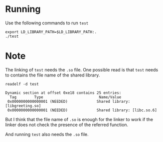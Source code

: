 # Running
Use the following commands to run `test`

```
export LD_LIBRARY_PATH=$LD_LIBRARY_PATH:.
./test
```

# Note
The linking of `test` needs the `.so` file. One possible read is that `test` needs to
contains the file name of the shared library. 

```
readelf -d test

Dynamic section at offset 0xe18 contains 25 entries:
  Tag        Type                         Name/Value
 0x0000000000000001 (NEEDED)             Shared library: [libgreeting.so]
 0x0000000000000001 (NEEDED)             Shared library: [libc.so.6]
```

But I think that the file name of `.so` is enough for the linker to work if the
linker does not check the presence of the referred function.

And running `test` also needs the `.so` file.
